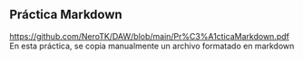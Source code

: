 ## Práctica Markdown 
https://github.com/NeroTK/DAW/blob/main/Pr%C3%A1cticaMarkdown.pdf
En esta práctica, se copia manualmente un archivo formatado en markdown
